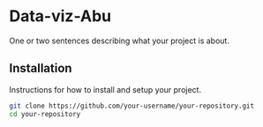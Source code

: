 # Data-viz-Abu

One or two sentences describing what your project is about.

## Installation

Instructions for how to install and setup your project.

```bash
git clone https://github.com/your-username/your-repository.git
cd your-repository
